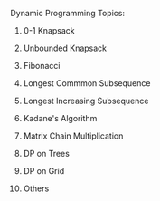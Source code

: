Dynamic Programming Topics:

1. 0-1 Knapsack

2. Unbounded Knapsack

3. Fibonacci

4. Longest Commmon Subsequence

5. Longest Increasing Subsequence

6. Kadane's Algorithm

7. Matrix Chain Multiplication

8. DP on Trees

9. DP on Grid

10. Others
